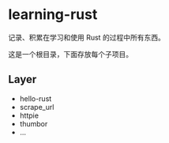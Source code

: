 # learning-rust

记录、积累在学习和使用 Rust 的过程中所有东西。

这是一个根目录，下面存放每个子项目。

## Layer

- hello-rust
- scrape_url
- httpie
- thumbor
- ...
